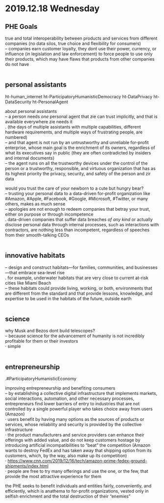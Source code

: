 # 2019.12.18 Wednesday


## PHE Goals
true and total interoperability between products and services from different companies (no data silos, true choice and flexibility for consumers)  
– companies earn customer loyalty, they dont use their power, currency, or influence (in legislation and law enforcement) to force people to use only their products, which may have flaws that products from other companies do not have  
&nbsp;

## personal assistants

ht-human_internet
ht-ParticipatoryHumanisticDemocracy
ht-DataPrivacy
ht-DataSecurity
ht-PersonalAgent


about personal assistants  
– a person needs *one* personal agent that zie can trust implicitly, and that is available everywhere zie needs it  
. (the days of multiple assistants with multiple capabilities, different hardware requirements, and multiple ways of frustrating people, are numbered)  
– and that agent is not run by an untrustworthy and unreliable for-profit enterprise, whose main goal is the enrichment of its owners, regardless of what its executives say in public (they are often contradicted by insiders and internal documents)  
– the agent runs on all the trustworthy devices under the control of the person or a trustworthy, responsible, and virtuous organization that has as its highest priority the privacy, security, and safety of the person and zir data  

would you trust the care of your newborn to a cute but hungry bear?  
– trusting your personal data to a data-driven for-profit organization like #Amazon, #Apple, #Facebook, #Google,  #Microsoft, #Twitter, or many others, makes as much sense  
– apologies are not enough to redeem companies that betray your trust, either on purpose or through incompetence  
. data-driven companies that suffer data breaches *of any kind* or actually disclose personal data through internal processes, such as interactions with contractors, are nothing less than incompetent, regardless of speeches from their smooth-talking CEOs  
&nbsp;


## innovative habitats
– design and construct habitats—for families, communities, and businesses—that embrace sea-level rise  
. for example, underwater habitats that are very close to current at-risk cities like Miami Beach  
– these habitats could provide living, working, or both, environments that are different from the standard and that provide lessons, knowledge, and expertise to be used in the habitats of the future, outside earth  
&nbsp;


## science
why Musk and Bezos dont build telescopes?  
– because science for the advancement of humanity is not incredibly profitable for them or their investors  
· simple  
&nbsp;


## entrepreneurship
.#ParticipatoryHumanisticEconomy

improving entrepreneurship and benefiting consumers  
– by establishing a collective digital infrastructure that implements markets, social interactions, automation, and other necessary processes, entrepreneurs find lower barriers of entry to industries that are not controlled by a single powerful player who takes choice away from users (Amazon)  
· users benefit by having many options as the sources of products or services, whose reliability and security is provided by the collective infrastructure  
· the product manufacturers and service providers can enhance their offerings with added value, and do not keep customers hostage by introducing artificial incompatibilities to “beat” the competition (Amazon wants to destroy FedEx and has taken away that shipping option from its customers, which, by the way, also make up its competition)  
· <https://www.cnn.com/2019/12/16/tech/amazon-prime-fedex-ground-shipments/index.html>  
· people are free to try many offerings and use the one, or the few, that provide the most attractive experience for them  

the PHE seeks to benefit individuals and entities fairly, conveniently, and efficiently, which is anathema to for-profit organizations, vested only in selfish enrichment and the total destruction of their “enemies”  
